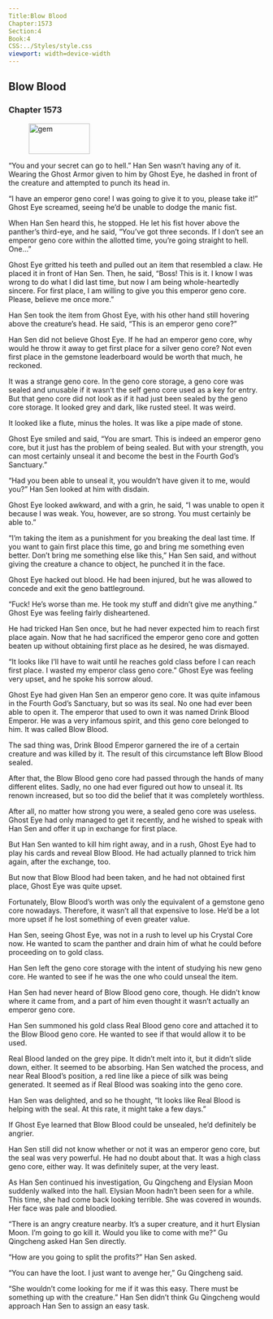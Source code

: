 ```yaml
---
Title:Blow Blood 
Chapter:1573 
Section:4 
Book:4 
CSS:../Styles/style.css 
viewport: width=device-width
---
```

  
## Blow Blood
### Chapter 1573
  
<figure>
	<img src="../Images/gem.gif" alt="gem" id="gem" width="120" height="60" />
</figure>
  

  
“You and your secret can go to hell.” Han Sen wasn’t having any of it. Wearing the Ghost Armor given to him by Ghost Eye, he dashed in front of the creature and attempted to punch its head in.

“I have an emperor geno core! I was going to give it to you, please take it!” Ghost Eye screamed, seeing he’d be unable to dodge the manic fist.

When Han Sen heard this, he stopped. He let his fist hover above the panther’s third-eye, and he said, “You’ve got three seconds. If I don’t see an emperor geno core within the allotted time, you’re going straight to hell. One…”

Ghost Eye gritted his teeth and pulled out an item that resembled a claw. He placed it in front of Han Sen. Then, he said, “Boss! This is it. I know I was wrong to do what I did last time, but now I am being whole-heartedly sincere. For first place, I am willing to give you this emperor geno core. Please, believe me once more.”

Han Sen took the item from Ghost Eye, with his other hand still hovering above the creature’s head. He said, “This is an emperor geno core?”

Han Sen did not believe Ghost Eye. If he had an emperor geno core, why would he throw it away to get first place for a silver geno core? Not even first place in the gemstone leaderboard would be worth that much, he reckoned.

It was a strange geno core. In the geno core storage, a geno core was sealed and unusable if it wasn’t the self geno core used as a key for entry. But that geno core did not look as if it had just been sealed by the geno core storage. It looked grey and dark, like rusted steel. It was weird.

It looked like a flute, minus the holes. It was like a pipe made of stone.

Ghost Eye smiled and said, “You are smart. This is indeed an emperor geno core, but it just has the problem of being sealed. But with your strength, you can most certainly unseal it and become the best in the Fourth God’s Sanctuary.”

“Had you been able to unseal it, you wouldn’t have given it to me, would you?” Han Sen looked at him with disdain.

Ghost Eye looked awkward, and with a grin, he said, “I was unable to open it because I was weak. You, however, are so strong. You must certainly be able to.”

“I’m taking the item as a punishment for you breaking the deal last time. If you want to gain first place this time, go and bring me something even better. Don’t bring me something else like this,” Han Sen said, and without giving the creature a chance to object, he punched it in the face.

Ghost Eye hacked out blood. He had been injured, but he was allowed to concede and exit the geno battleground.

“Fuck! He’s worse than me. He took my stuff and didn’t give me anything.” Ghost Eye was feeling fairly disheartened.

He had tricked Han Sen once, but he had never expected him to reach first place again. Now that he had sacrificed the emperor geno core and gotten beaten up without obtaining first place as he desired, he was dismayed.

“It looks like I’ll have to wait until he reaches gold class before I can reach first place. I wasted my emperor class geno core.” Ghost Eye was feeling very upset, and he spoke his sorrow aloud.

Ghost Eye had given Han Sen an emperor geno core. It was quite infamous in the Fourth God’s Sanctuary, but so was its seal. No one had ever been able to open it. The emperor that used to own it was named Drink Blood Emperor. He was a very infamous spirit, and this geno core belonged to him. It was called Blow Blood.

The sad thing was, Drink Blood Emperor garnered the ire of a certain creature and was killed by it. The result of this circumstance left Blow Blood sealed.

After that, the Blow Blood geno core had passed through the hands of many different elites. Sadly, no one had ever figured out how to unseal it. Its renown increased, but so too did the belief that it was completely worthless.

After all, no matter how strong you were, a sealed geno core was useless. Ghost Eye had only managed to get it recently, and he wished to speak with Han Sen and offer it up in exchange for first place.

But Han Sen wanted to kill him right away, and in a rush, Ghost Eye had to play his cards and reveal Blow Blood. He had actually planned to trick him again, after the exchange, too.

But now that Blow Blood had been taken, and he had not obtained first place, Ghost Eye was quite upset.

Fortunately, Blow Blood’s worth was only the equivalent of a gemstone geno core nowadays. Therefore, it wasn’t all that expensive to lose. He’d be a lot more upset if he lost something of even greater value.

Han Sen, seeing Ghost Eye, was not in a rush to level up his Crystal Core now. He wanted to scam the panther and drain him of what he could before proceeding on to gold class.

Han Sen left the geno core storage with the intent of studying his new geno core. He wanted to see if he was the one who could unseal the item.

Han Sen had never heard of Blow Blood geno core, though. He didn’t know where it came from, and a part of him even thought it wasn’t actually an emperor geno core.

Han Sen summoned his gold class Real Blood geno core and attached it to the Blow Blood geno core. He wanted to see if that would allow it to be used.

Real Blood landed on the grey pipe. It didn’t melt into it, but it didn’t slide down, either. It seemed to be absorbing. Han Sen watched the process, and near Real Blood’s position, a red line like a piece of silk was being generated. It seemed as if Real Blood was soaking into the geno core.

Han Sen was delighted, and so he thought, “It looks like Real Blood is helping with the seal. At this rate, it might take a few days.”

If Ghost Eye learned that Blow Blood could be unsealed, he’d definitely be angrier.

Han Sen still did not know whether or not it was an emperor geno core, but the seal was very powerful. He had no doubt about that. It was a high class geno core, either way. It was definitely super, at the very least.

As Han Sen continued his investigation, Gu Qingcheng and Elysian Moon suddenly walked into the hall. Elysian Moon hadn’t been seen for a while. This time, she had come back looking terrible. She was covered in wounds. Her face was pale and bloodied.

“There is an angry creature nearby. It’s a super creature, and it hurt Elysian Moon. I’m going to go kill it. Would you like to come with me?” Gu Qingcheng asked Han Sen directly.

“How are you going to split the profits?” Han Sen asked.

“You can have the loot. I just want to avenge her,” Gu Qingcheng said.

“She wouldn’t come looking for me if it was this easy. There must be something up with the creature.” Han Sen didn’t think Gu Qingcheng would approach Han Sen to assign an easy task.